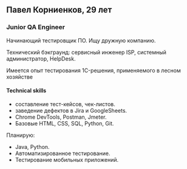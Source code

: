 <html>
<body>
<h2> Павел Корниенков, 29 лет</h2>
<h3>Junior QA Engineer</h3>
<span class="major"><p> Начинающий тестировщик ПО. Ищу дружную компанию. </p>
<p> Технический бэкграунд: сервисный инженер ISP, системный администратор, HelpDesk.</p>
<p>Имеется опыт тестирования 1C-решения, применяемого в лесном хозяйстве</p>
<p><h4>Technical skills</h4>
<ul>
	<li>составление тест-кейсов, чек-листов.
	<li>заведение дефектов в Jira и GoogleSheets.
	<li>Chrome DevTools, Postman, Jmeter.
	<li>Базовые HTML, CSS, SQL, Python, Git.
</ul>	
<p>Планирую: 
<ul>
	<li>Java, Python.
	<li>Автоматизированное тестирование.
	<li>Тестирование мобильных приложений.
</ul>
</p>
</span>
</body>
</html>

